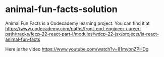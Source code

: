 # animal-fun-facts-solution

Animal Fun Facts is a Codecademy learning project. You can find it at
https://www.codecademy.com/paths/front-end-engineer-career-path/tracks/fecp-22-react-part-i/modules/wdcp-22-jsx/projects/js-react-animal-fun-facts

Here is the video
https://www.youtube.com/watch?v=81mybnZPHDg
